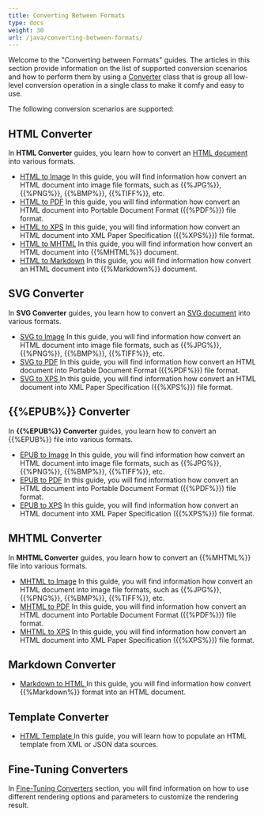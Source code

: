 ```yaml
---
title: Converting Between Formats
type: docs
weight: 30
url: /java/converting-between-formats/
---
```


Welcome to the "Converting between Formats" guides. The articles in this section provide information on the list of supported conversion scenarios and how to perform them by using a [Converter](https://apireference.aspose.com/html/java/com.aspose.html/package-frame) class that is group all low-level conversion operation in a single class to make it comfy and easy to use.

The following conversion scenarios are supported:
## **HTML Converter** ## 
In **HTML Converter** guides, you learn how to convert an [HTML document](https://apireference.aspose.com/html/java/com.aspose.html/HTMLDocument) into various formats.

- [HTML to Image](/html/java/html-to-image-conversion/)
  In this guide, you will find information how convert an HTML document into image file formats, such as {{%JPG%}}, {{%PNG%}}, {{%BMP%}}, {{%TIFF%}}, etc.
- [HTML to PDF](/html/java/html-to-pdf-conversion/)
  In this guide, you will find information how convert an HTML document into Portable Document Format ({{%PDF%}}) file format.
- [HTML to XPS](/html/java/html-to-xps-conversion/)
  In this guide, you will find information how convert an HTML document into XML Paper Specification ({{%XPS%}}) file format.
- [HTML to MHTML](/html/java/html-to-mhtml-conversion/)
  In this guide, you will find information how convert an HTML document into {{%MHTML%}} document.
- [HTML to Markdown](/html/java/html-to-markdown-conversion/)
  In this guide, you will find information how convert an HTML document into {{%Markdown%}} document.
## **SVG Converter** ## 
In **SVG Converter** guides, you learn how to convert an [SVG document](https://apireference.aspose.com/html/java/com.aspose.html.dom.svg/SVGDocument) into various formats.

- [SVG to Image](/html/java/svg-to-image-conversion/)
  In this guide, you will find information how convert an HTML document into image file formats, such as {{%JPG%}}, {{%PNG%}}, {{%BMP%}}, {{%TIFF%}}, etc.
- [SVG to PDF](/html/java/svg-to-pdf-conversion/)
  In this guide, you will find information how convert an HTML document into Portable Document Format ({{%PDF%}}) file format.
- [SVG to XPS ](/html/java/svg-to-xps-conversion/)
  In this guide, you will find information how convert an HTML document into XML Paper Specification ({{%XPS%}}) file format.
## **{{%EPUB%}} Converter** ## 
In **{{%EPUB%}} Converter** guides, you learn how to convert an {{%EPUB%}} file into various formats.

- [EPUB to Image](/html/java/epub-to-image-conversion/)
  In this guide, you will find information how convert an HTML document into image file formats, such as {{%JPG%}}, {{%PNG%}}, {{%BMP%}}, {{%TIFF%}}, etc.
- [EPUB to PDF](/html/java/epub-to-pdf-conversion/)
  In this guide, you will find information how convert an HTML document into Portable Document Format ({{%PDF%}}) file format.
- [EPUB to XPS](/html/java/epub-to-xps-conversion/)
  In this guide, you will find information how convert an HTML document into XML Paper Specification ({{%XPS%}}) file format.
## **MHTML Converter** ## 
In **MHTML Converter** guides, you learn how to convert an {{%MHTML%}} file into various formats.

- [MHTML to Image](/html/java/mhtml-to-image-conversion/)
  In this guide, you will find information how convert an HTML document into image file formats, such as {{%JPG%}}, {{%PNG%}}, {{%BMP%}}, {{%TIFF%}}, etc.
- [MHTML to PDF](/html/java/mhtml-to-pdf-conversion/)
  In this guide, you will find information how convert an HTML document into Portable Document Format ({{%PDF%}}) file format.
- [MHTML to XPS](/html/java/mhtml-to-xps-conversion/)
  In this guide, you will find information how convert an HTML document into XML Paper Specification ({{%XPS%}}) file format.
## **Markdown Converter** ## 
- [Markdown to HTML
  ](/html/java/markdown-to-html-conversion/)In this guide, you will find information how convert {{%Markdown%}} format into an HTML document.
## **Template Converter** ## 
- [HTML Template
  ](/html/java/html-template/)In this guide, you will learn how to populate an HTML template from XML or JSON data sources.
## **Fine-Tuning Converters** ## 
In [Fine-Tuning Converters](/html/java/fine-tuning-converters/) section, you will find information on how to use different rendering options and parameters to customize the rendering result.
